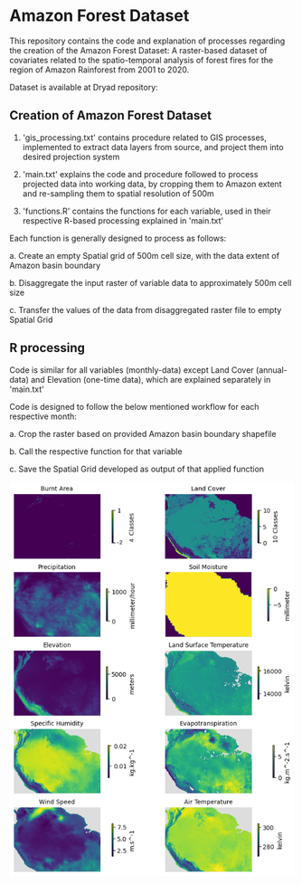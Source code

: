 # Amazon Forest Dataset

This repository contains the code and explanation of processes regarding the creation of the Amazon Forest Dataset: A raster-based dataset of covariates related to the spatio-temporal analysis of forest fires for the region of Amazon Rainforest from 2001 to 2020.

Dataset is available at Dryad repository: <add link here after upload in Dryad>

## Creation of Amazon Forest Dataset

1. 'gis_processing.txt' contains procedure related to GIS processes, implemented to extract data layers from source, and project them into desired projection system

2. 'main.txt' explains the code and procedure followed to process projected data into working data, by cropping them to Amazon extent and re-sampling them to spatial resolution of 500m

3. 'functions.R' contains the functions for each variable, used in their respective R-based processing explained in 'main.txt'

Each function is generally designed to process as follows: 

a. Create an empty Spatial grid of 500m cell size, with the data extent of Amazon basin boundary 

b. Disaggregate the input raster of variable data to approximately 500m cell size 

c. Transfer the values of the data from disaggregated raster file to empty Spatial Grid


## R processing

Code is similar for all variables (monthly-data) except Land Cover (annual-data) and Elevation (one-time data), which are explained separately in 'main.txt'

Code is designed to follow the below mentioned workflow for each respective month: 

a. Crop the raster based on provided Amazon basin boundary shapefile 

b. Call the respective function for that variable 

c. Save the Spatial Grid developed as output of that applied function
 
 
![](all_ten_var_2.png)
